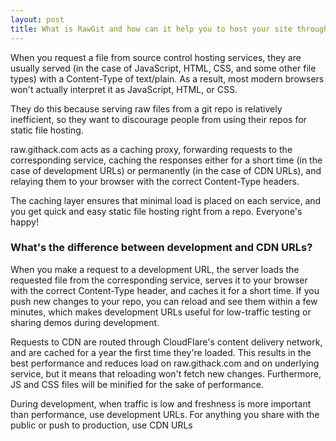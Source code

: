 ```yaml
---
layout: post
title: What is RawGit and how can it help you to host your site through gitHub pages
---
```

When you request a file from source control hosting services, they are usually served (in the case of JavaScript, HTML, CSS, and some other file types) with a Content-Type of text/plain. As a result, most modern browsers won't actually interpret it as JavaScript, HTML, or CSS.

They do this because serving raw files from a git repo is relatively inefficient, so they want to discourage people from using their repos for static file hosting.

raw.githack.com acts as a caching proxy, forwarding requests to the corresponding service, caching the responses either for a short time (in the case of development URLs) or permanently (in the case of CDN URLs), and relaying them to your browser with the correct Content-Type headers.

The caching layer ensures that minimal load is placed on each service, and you get quick and easy static file hosting right from a repo. Everyone's happy!

<h3>What's the difference between development and CDN URLs?
</h3>
When you make a request to a development URL, the server loads the requested file from the corresponding service, serves it to your browser with the correct Content-Type header, and caches it for a short time. If you push new changes to your repo, you can reload and see them within a few minutes, which makes development URLs useful for low-traffic testing or sharing demos during development.

Requests to CDN are routed through CloudFlare's content delivery network, and are cached for a year the first time they're loaded. This results in the best performance and reduces load on raw.githack.com and on underlying service, but it means that reloading won't fetch new changes. Furthermore, JS and CSS files will be minified for the sake of performance.

During development, when traffic is low and freshness is more important than performance, use development URLs. For anything you share with the public or push to production, use CDN URLs